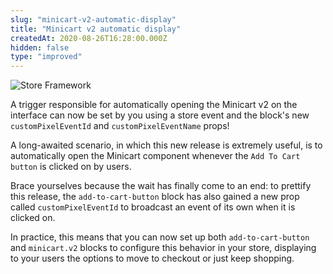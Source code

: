 ```yaml
---
slug: "minicart-v2-automatic-display"
title: "Minicart v2 automatic display"
createdAt: 2020-08-26T16:28:00.000Z
hidden: false
type: "improved"
---
```


![Store Framework](https://raw.githubusercontent.com/vtexdocs/dev-portal-content/main/images/minicart-v2-automatic-display-0.png) 

A trigger responsible for automatically opening the Minicart v2 on the interface can now be set by you using a store event and the block's new `customPixelEventId`  and `customPixelEventName` props!

A long-awaited scenario, in which this new release is extremely useful, is to automatically open the Minicart component whenever the `Add To Cart button` is clicked on by users. 

Brace yourselves because the wait has finally come to an end: to prettify this release, the `add-to-cart-button` block has also gained a new prop called `customPixelEventId` to broadcast an event of its own when it is clicked on.

In practice, this means that you can now set up both `add-to-cart-button` and `minicart.v2` blocks to configure this behavior in your store, displaying to your users the options to move to checkout or  just keep shopping.